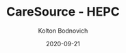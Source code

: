 ---
title: CareSource - HEPC
author: Kolton Bodnovich
date: '2020-09-21'
slug: caresource-hepc
draft: false
---